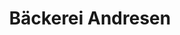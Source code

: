 ---
title: "Bäckerei Andresen"
url: /bad-bramstedt/baeckerei-andresen-lohstuecker-weg/
shop: Bäckerei
---